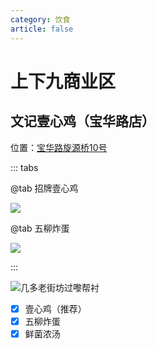 ```yaml
---
category: 饮食
article: false
---
```


# 上下九商业区

## 文记壹心鸡（宝华路店）

<span class="icon iconfont icon-locate"></span> 位置：<a href="https://ditu.amap.com/place/B00140UXW3" target="_blank">宝华路旋源桥10号</a>

::: tabs

@tab 招牌壹心鸡

![](https://img.sherry4869.com/blog/life/delicacies/guangzhou/lw/sxjsyq/wjyxj/img.jpg)

@tab 五柳炸蛋

![](https://img.sherry4869.com/blog/life/delicacies/guangzhou/lw/sxjsyq/wjyxj/img_2.jpg)

:::

![几多老街坊过嚟帮衬](https://img.sherry4869.com/blog/life/delicacies/guangzhou/lw/sxjsyq/wjyxj/img_4.jpg)

- [x] 壹心鸡（推荐）
- [x] 五柳炸蛋
- [x] 鲜菌浓汤